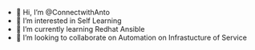 - 👋 Hi, I’m @ConnectwithAnto
- 👀 I’m interested in Self Learning
- 🌱 I’m currently learning Redhat Ansible
- 💞️ I’m looking to collaborate on Automation on Infrastucture of Service

<!---
ConnectwithAnto/ConnectwithAnto is a ✨ special ✨ repository because its `README.md` (this file) appears on your GitHub profile.
You can click the Preview link to take a look at your changes.
--->
